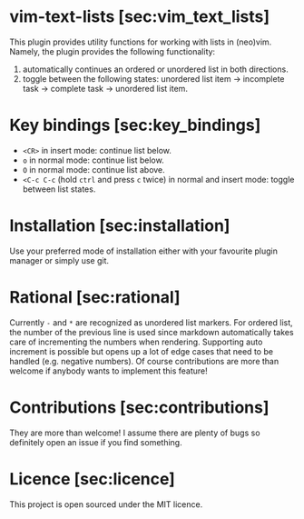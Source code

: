 # vim-text-lists [sec:vim_text_lists]

This plugin provides utility functions for working with lists in (neo)vim. Namely, the plugin provides the following functionality:

1. automatically continues an ordered or unordered list in both directions.
1. toggle between the following states: unordered list item -> incomplete task -> complete task -> unordered list item.

# Key bindings [sec:key_bindings]

- `<CR>` in insert mode: continue list below.
- `o` in normal mode: continue list below.
- `O` in normal mode: continue list above.
- `<C-c C-c` (hold `ctrl` and press `c` twice) in normal and insert mode: toggle between list states.

# Installation [sec:installation]

Use your preferred mode of installation either with your favourite plugin manager or simply use git.

# Rational [sec:rational]

Currently `-` and `*` are recognized as unordered list markers. For ordered list, the number of the previous line is used since markdown automatically takes care of incrementing the numbers when rendering. Supporting auto increment is possible but opens up a lot of edge cases that need to be handled (e.g. negative numbers). Of course contributions are more than welcome if anybody wants to implement this feature!

# Contributions [sec:contributions]

They are more than welcome! I assume there are plenty of bugs so definitely open an issue if you find something.

# Licence [sec:licence]

This project is open sourced under the MIT licence.
